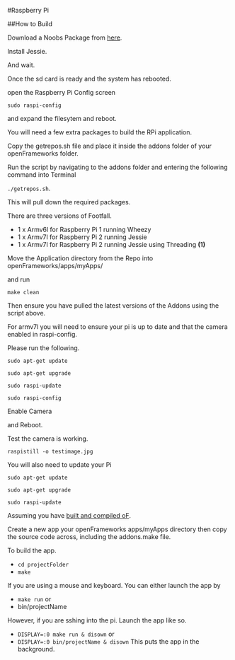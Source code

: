 #Raspberry Pi


##How to Build

Download a Noobs Package from [here](https://www.raspberrypi.org/downloads/noobs/).

Install Jessie.

And wait.

Once the sd card is ready and the system has rebooted.

open the Raspberry Pi Config screen

````sudo raspi-config````

and expand the filesytem and reboot.

You will need a few extra packages to build the RPi application.

Copy the getrepos.sh file and place it inside the addons folder of your openFrameworks folder. 

Run the script by navigating to the addons folder and entering the following command into Terminal 

`./getrepos.sh`. 

This will pull down the required packages.

There are three versions of Footfall.

* 1 x Armv6l for Raspberry Pi 1 running Wheezy
* 1 x Armv7l for Raspberry Pi 2 running Jessie
* 1 x Armv7l for Raspberry Pi 2 running Jessie using Threading **(1)**

Move the Application directory from the Repo into openFrameworks/apps/myApps/

and run 

`make clean`

Then ensure you have pulled the latest versions of the Addons using the script above.

For armv7l you will need to ensure your pi is up to date and that the camera enabled in raspi-config.

Please run the following.

`sudo apt-get update`

`sudo apt-get upgrade`

`sudo raspi-update`

`sudo raspi-config`

Enable Camera

and Reboot.

Test the camera is working. 

```raspistill -o testimage.jpg```

You will also need to update your Pi

`sudo apt-get update`

`sudo apt-get upgrade`

`sudo raspi-update`

Assuming you have [built and compiled oF](http://forum.openframeworks.cc/t/raspberry-pi-2-setup-guide/18690).

Create a new app your openFrameworks apps/myApps directory then copy the source code across, including the addons.make file.

To build the app.

* ```cd projectFolder```
* ```make```

If you are using a mouse and keyboard.
You can either launch the app by
* ```make run```
or
* bin/projectName

However, if you are sshing into the pi.
Launch the app like so.

* ```DISPLAY=:0 make run & disown```
or
* ```DISPLAY=:0 bin/projectName & disown```
This puts the app in the background.